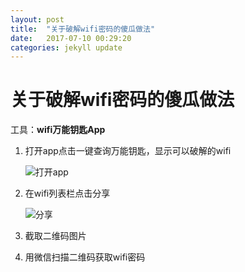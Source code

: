 ```yaml
---
layout: post
title:  "关于破解wifi密码的傻瓜做法"
date:   2017-07-10 00:29:20
categories: jekyll update
---
```

# 关于破解wifi密码的傻瓜做法

工具：**wifi万能钥匙App**

1. 打开app点击一键查询万能钥匙，显示可以破解的wifi

   ![打开app](https://supermanxkq.github.io/img/wifi.jpg)

2. 在wifi列表栏点击分享

   ![分享](https://supermanxkq.github.io/img/share.jpeg)

3. 截取二维码图片

4. 用微信扫描二维码获取wifi密码


